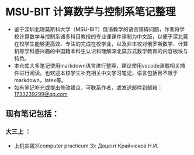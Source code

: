 # MSU-BIT 计算数学与控制系笔记整理
* 鉴于深圳北理莫斯科大学（MSU-BIT）俄语教学的语言障碍问题，作者将学校计算数学与控制系诸多科目教授的专业课课件译制为中文版，以便于深北莫在校学生能够更高效、专注的完成在校学业，以及非本校对俄罗斯数学、计算机等学科感兴趣的中国籍本科生认识和理解深北莫苏式数学教育的内容板块与特色。
* 本仓库大多笔记使用markdown语言进行整理，建议使用vscode装载相关插件进行阅读。也欢迎本校学生补充相关中文学习笔记，语言包括且不限于markdown，latex等。
* 如有笔记补充或提出修改建议，可联系作者，或发送邮件到邮箱：1733239299@qq.com
## 现有笔记包括：
### 大三上 ：
* 上机实践3(computer practicum 3): Доцент Крайнюков Н.И.
